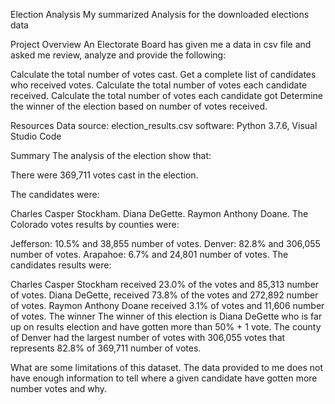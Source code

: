 Election Analysis
My summarized Analysis for the downloaded elections data 

Project Overview
An Electorate Board  has given me a data in csv file and asked me review, analyze and provide the following:

Calculate the total number of votes cast.
Get a complete list of candidates who received votes.
Calculate the total number of votes each candidate received.
Calculate the total number of votes each candidate got
Determine the winner of the election based on number of  votes received.

Resources
Data source: election_results.csv software: Python 3.7.6, Visual Studio Code

Summary
The analysis of the election show that:

There were 369,711 votes cast in the election.

The candidates were:

Charles Casper Stockham.
Diana DeGette.
Raymon Anthony Doane.
The Colorado votes results by counties were:

Jefferson: 10.5% and 38,855 number of votes.
Denver: 82.8% and 306,055 number of votes.
Arapahoe: 6.7% and 24,801 number of votes.
The candidates results were:

Charles Casper Stockham received 23.0% of the votes and 85,313 number of votes.
Diana DeGette, received 73.8% of the votes and 272,892 number of votes.
Raymon Anthony Doane received 3.1% of votes and 11,606 number of votes.
The winner
The winner of this election is Diana DeGette who is far up on results election and have gotten more than 50% + 1 vote. The county of Denver had the largest number of votes with 306,055 votes that represents 82.8% of 369,711 number of votes.

What are some limitations of this dataset.
The data provided to me does not have enough information to tell where a given candidate have gotten more number votes and why.
